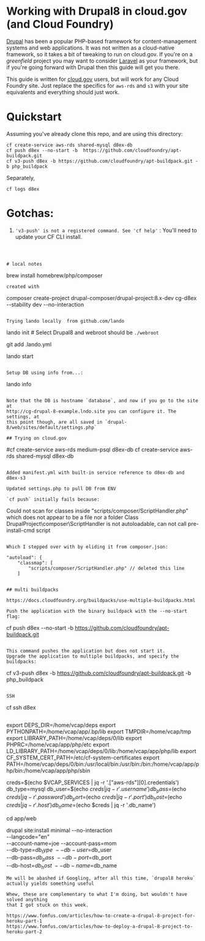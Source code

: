 # Working with Drupal8 in cloud.gov (and Cloud Foundry)

[Drupal](https://drupal.org) has been a popular PHP-based framework for content-management systems and web applications. It was not written as a cloud-native framework, so it takes a bit of tweaking to run on cloud.gov. If you're on a _greenfield_ project you may want to consider [Laravel](https://laravel.com) as your framework, but if you're going forward with Drupal then this guide will get you there.

This guide is written for [cloud.gov](https://cloud.gov/) users, but will work for any Cloud Foundry site. Just replace the specifics for `aws-rds` and `s3` with your site equivalents and everything should just work.

# Quickstart

Assuming you've already clone this repo, and are using this directory:

```
cf create-service aws-rds shared-mysql d8ex-db
cf push d8ex --no-start -b  https://github.com/cloudfoundry/apt-buildpack.git
cf v3-push d8ex -b https://github.com/cloudfoundry/apt-buildpack.git -b php_buildpack
```

Separately, 

```
cf logs d8ex
```

# Gotchas:


1. `'v3-push' is not a registered command. See 'cf help'` : You'll need to update your CF CLI install.


```



# local notes

```
brew install homebrew/php/composer
```
created with
```
composer create-project drupal-composer/drupal-project:8.x-dev cg-d8ex --stability dev --no-interaction
```

Trying lando locally  from github.com/lando

```
lando init # Select Drupal8 and webroot should be `./webroot`

git add .lando.yml

lando start
```

Setup DB using info from...:

```
lando info
```

Note that the DB is hostname `database`, and now if you go to the site at
http://cg-drupal-8-example.lndo.site you can configure it. The settings, at
this point though, are all saved in `drupal-8/web/sites/default/settings.php`

## Trying on cloud.gov

```
#cf create-service aws-rds medium-psql d8ex-db
cf create-service aws-rds shared-mysql d8ex-db
```

Added manifest.yml with built-in service reference to d8ex-db and d8ex-s3

Updated settings.php to pull DB from ENV 

`cf push` initially fails because:

```
Could not scan for classes inside "scripts/composer/ScriptHandler.php" which does not appear to be a file nor a folder
Class DrupalProject\composer\ScriptHandler is not autoloadable, can not call pre-install-cmd script
```

Which I stepped over with by eliding it from composer.json:

```
    "autoload": {
        "classmap": [
            "scripts/composer/ScriptHandler.php" // deleted this line
        ]
```

## multi buildpacks

https://docs.cloudfoundry.org/buildpacks/use-multiple-buildpacks.html

Push the application with the binary buildpack with the --no-start flag:

```
cf push d8ex --no-start -b  https://github.com/cloudfoundry/apt-buildpack.git
```

This command pushes the application but does not start it.
Upgrade the application to multiple buildpacks, and specify the buildpacks:

```
cf v3-push d8ex -b https://github.com/cloudfoundry/apt-buildpack.git -b php_buildpack
```

SSH

```
cf ssh d8ex 

##

export DEPS_DIR=/home/vcap/deps
export PYTHONPATH=/home/vcap/app/.bp/lib
export TMPDIR=/home/vcap/tmp
export LIBRARY_PATH=/home/vcap/deps/0/lib
export PHPRC=/home/vcap/app/php/etc
export LD_LIBRARY_PATH=/home/vcap/deps/0/lib:/home/vcap/app/php/lib
export CF_SYSTEM_CERT_PATH=/etc/cf-system-certificates
export PATH=/home/vcap/deps/0/bin:/usr/local/bin:/usr/bin:/bin:/home/vcap/app/php/bin:/home/vcap/app/php/sbin



creds=$(echo $VCAP_SERVICES | jq -r '.["aws-rds"][0].credentials')
db_type=mysql
db_user=$(echo $creds | jq -r '.username')
db_pass=$(echo $creds | jq -r '.password')
db_port=$(echo $creds | jq -r '.port')
db_host=$(echo $creds | jq -r '.host')
db_name=$(echo $creds | jq -r '.db_name')

cd app/web


drupal site:install minimal --no-interaction \
  --langcode="en" \
  --account-name=joe --account-pass=mom \
  --db-type=$db_type \
  --db-user=$db_user \
  --db-pass=$db_pass \
  --db-port=$db_port \
  --db-host=$db_host \
  --db-name=$db_name 
```
Me will be abashed if Googling, after all this time, `drupal8 heroku` actually yields something useful

Whew, these are complementary to what I'm doing, but wouldn't have solved anything 
that I got stuck on this week.

https://www.fomfus.com/articles/how-to-create-a-drupal-8-project-for-heroku-part-1
https://www.fomfus.com/articles/how-to-deploy-a-drupal-8-project-to-heroku-part-2


